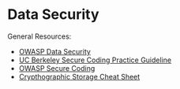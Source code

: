 # Data Security

General Resources:

* [OWASP Data Security](https://www.owasp.org/index.php/Data_Security)
* [UC Berkeley Secure Coding Practice Guideline](https://security.berkeley.edu/secure-coding-practice-guidelines)
* [OWASP Secure Coding](https://www.owasp.org/index.php/OWASP_Secure_Coding_Practices_-_Quick_Reference_Guide)
* [Crypthographic Storage Cheat Sheet](https://www.owasp.org/index.php/Cryptographic_Storage_Cheat_Sheet)